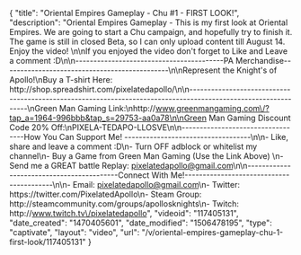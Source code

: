 {
    "title": "Oriental Empires Gameplay - Chu #1 - FIRST LOOK!",
    "description": "Oriental Empires Gameplay - This is my first look at Oriental Empires.  We are going to start a Chu campaign, and hopefully try to finish it.  The game is still in closed Beta, so I can only upload content till August 14.  Enjoy the video!  \n\nIf you enjoyed the video don't forget to Like and Leave a comment :D\n\n-----------------------------------------PA Merchandise----------------------------------------------\n\nRepresent the Knight's of Apollo!\nBuy a T-shirt Here: http:\/\/shop.spreadshirt.com\/pixelatedapollo\/\n\n---------------------------------------------------------------------------------------------------------------\nGreen Man Gaming Link:\nhttp:\/\/www.greenmangaming.com\/?tap_a=1964-996bbb&tap_s=29753-aa0a78\n\nGreen Man Gaming Discount Code 20% Off:\nPIXELA-TEDAPO-LLOSVE\n\n----------------------------------How You Can Support Me! -----------------------------------\n\n- Like, share and leave a comment :D\n- Turn OFF adblock or whitelist my channel\n- Buy a Game from Green Man Gaming (Use the Link Above) \n- Send me a GREAT battle Replay: pixelatedapollo@gmail.com\n\n------------------------------------------Connect With Me!-----------------------------------------\n\n- Email: pixelatedapollo@gmail.com\n- Twitter: https:\/\/twitter.com\/PixelatedApollo\n- Steam Group:  http:\/\/steamcommunity.com\/groups\/apollosknights\n- Twitch: http:\/\/www.twitch.tv\/pixelatedapollo",
    "videoid": "117405131",
    "date_created": "1470405601",
    "date_modified": "1506478195",
    "type": "captivate",
    "layout": "video",
    "url": "\/v\/oriental-empires-gameplay-chu-1-first-look\/117405131"
}